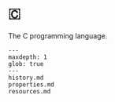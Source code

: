 # 🇨

The C programming language.

```{toctree}
---
maxdepth: 1
glob: true
---
history.md
properties.md
resources.md
```
